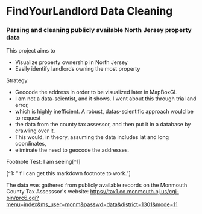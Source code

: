 # FindYourLandlord Data Cleaning
### Parsing and cleaning publicly available North Jersey property data
This project aims to
* Visualize property ownership in North Jersey
* Easily identify landlords owning the most property

Strategy
* Geocode the address in order to be visualized later in MapBoxGL
* I am not a data-scientist, and it shows. I went about this through trial and error,
* which is highly inefficient. A robust, datas-scientific approach would be to request
* the data from the county tax assessor, and then put it in a database by crawling over it.
* This would, in theory, assuming the data includes lat and long coordinates,
* eliminate the need to geocode the addresses.

Footnote Test:
I am seeing[^1]

[^1: "if I can get this markdown footnote to work."]

The data was gathered from publicly available records on the Monmouth County Tax Assesssor's website:
https://tax1.co.monmouth.nj.us/cgi-bin/prc6.cgi?menu=index&ms_user=monm&passwd=data&district=1301&mode=11
